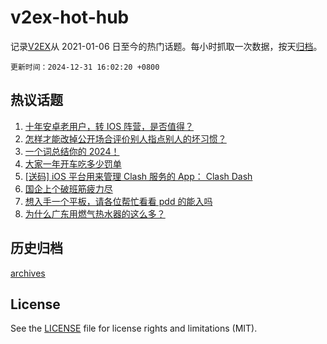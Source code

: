 # v2ex-hot-hub

 记录[V2EX](https://www.v2ex.com/)从 2021-01-06 日至今的热门话题。每小时抓取一次数据，按天[归档](archives)。

`更新时间：2024-12-31 16:02:20 +0800`

## 热议话题

1. [十年安卓老用户，转 IOS 阵营，是否值得？](https://www.v2ex.com/t/1101339)
1. [怎样才能改掉公开场合评价别人指点别人的坏习惯？](https://www.v2ex.com/t/1101430)
1. [一个词总结你的 2024！](https://www.v2ex.com/t/1101473)
1. [大家一年开车吃多少罚单](https://www.v2ex.com/t/1101303)
1. [[送码] iOS 平台用来管理 Clash 服务的 App： Clash Dash](https://www.v2ex.com/t/1101519)
1. [国企上个破班筋疲力尽](https://www.v2ex.com/t/1101342)
1. [想入手一个平板，请各位帮忙看看 pdd 的能入吗](https://www.v2ex.com/t/1101431)
1. [为什么广东用燃气热水器的这么多？](https://www.v2ex.com/t/1101451)

## 历史归档

[archives](archives)

## License

See the [LICENSE](LICENSE) file for license rights and limitations (MIT).
